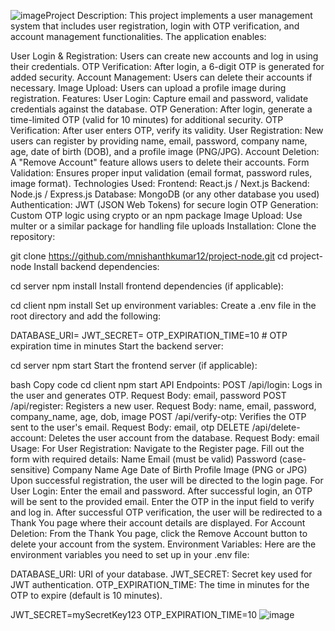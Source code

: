 ![image](https://github.com/user-attachments/assets/e2cd7ac0-984a-4721-9846-7849d0317a38)Project Description:
This project implements a user management system that includes user registration, login with OTP verification, and account management functionalities. The application enables:

User Login & Registration: Users can create new accounts and log in using their credentials.
OTP Verification: After login, a 6-digit OTP is generated for added security.
Account Management: Users can delete their accounts if necessary.
Image Upload: Users can upload a profile image during registration.
Features:
User Login: Capture email and password, validate credentials against the database.
OTP Generation: After login, generate a time-limited OTP (valid for 10 minutes) for additional security.
OTP Verification: After user enters OTP, verify its validity.
User Registration: New users can register by providing name, email, password, company name, age, date of birth (DOB), and a profile image (PNG/JPG).
Account Deletion: A "Remove Account" feature allows users to delete their accounts.
Form Validation: Ensures proper input validation (email format, password rules, image format).
Technologies Used:
Frontend: React.js / Next.js
Backend: Node.js / Express.js
Database: MongoDB (or any other database you used)
Authentication: JWT (JSON Web Tokens) for secure login
OTP Generation: Custom OTP logic using crypto or an npm package
Image Upload: Use multer or a similar package for handling file uploads
Installation:
Clone the repository:

git clone https://github.com/mnishanthkumar12/project-node.git
cd project-node
Install backend dependencies:

cd server
npm install
Install frontend dependencies (if applicable):

cd client
npm install
Set up environment variables: Create a .env file in the root directory and add the following:

DATABASE_URI=<your-database-uri>
JWT_SECRET=<your-jwt-secret-key>
OTP_EXPIRATION_TIME=10  # OTP expiration time in minutes
Start the backend server:

cd server
npm start
Start the frontend server (if applicable):

bash
Copy code
cd client
npm start
API Endpoints:
POST /api/login: Logs in the user and generates OTP.
Request Body: email, password
POST /api/register: Registers a new user.
Request Body: name, email, password, company_name, age, dob, image
POST /api/verify-otp: Verifies the OTP sent to the user's email.
Request Body: email, otp
DELETE /api/delete-account: Deletes the user account from the database.
Request Body: email
Usage:
For User Registration:
Navigate to the Register page.
Fill out the form with required details:
Name
Email (must be valid)
Password (case-sensitive)
Company Name
Age
Date of Birth
Profile Image (PNG or JPG)
Upon successful registration, the user will be directed to the login page.
For User Login:
Enter the email and password.
After successful login, an OTP will be sent to the provided email.
Enter the OTP in the input field to verify and log in.
After successful OTP verification, the user will be redirected to a Thank You page where their account details are displayed.
For Account Deletion:
From the Thank You page, click the Remove Account button to delete your account from the system.
Environment Variables:
Here are the environment variables you need to set up in your .env file:

DATABASE_URI: URI of your database.
JWT_SECRET: Secret key used for JWT authentication.
OTP_EXPIRATION_TIME: The time in minutes for the OTP to expire (default is 10 minutes).


JWT_SECRET=mySecretKey123
OTP_EXPIRATION_TIME=10
![image](https://github.com/user-attachments/assets/fcceb97d-336b-4eb5-a5eb-3bcad14b2e4b)
